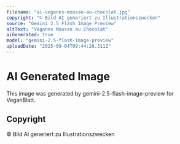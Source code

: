 ```yaml
---
filename: "ai-veganes-mousse-au-chocolat.jpg"
copyright: "© Bild AI generiert zu Illustrationszwecken"
source: "Gemini 2.5 Flash Image Preview"
altText: "Veganes Mousse au Chocolat"
aiGenerated: true
model: "gemini-2.5-flash-image-preview"
uploadDate: "2025-09-04T09:44:28.311Z"
---
```


# AI Generated Image

This image was generated by gemini-2.5-flash-image-preview for VeganBlatt.

## Copyright
© Bild AI generiert zu Illustrationszwecken
